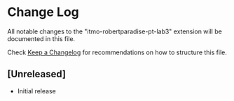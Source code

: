 # Change Log

All notable changes to the "itmo-robertparadise-pt-lab3" extension will be documented in this file.

Check [Keep a Changelog](http://keepachangelog.com/) for recommendations on how to structure this file.

## [Unreleased]

- Initial release